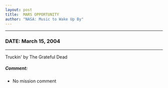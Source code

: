 ```yaml
---
layout: post
title:  MARS OPPORTUNITY
author: "NASA: Music to Wake Up By"
---
```


----
### DATE: March 15, 2004
----
Truckin' by The Grateful Dead

##### Comment:
* No mission comment
